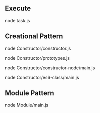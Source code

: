 ## Execute
node task.js

## Creational Pattern
node Constructor/constructor.js

node Constructor/prototypes.js

node Constructor/constructor-node/main.js

node Constructor/es6-class/main.js

## Module Pattern
node Module/main.js